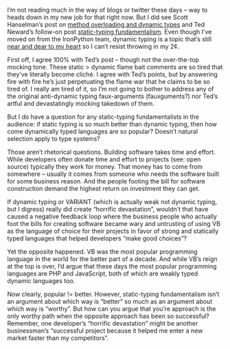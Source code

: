 I’m not reading much in the way of blogs or twitter these days – way to
heads down in my new job for that right now. But I did see Scott
Hanselman’s post on [method overloading and dynamic
types](http://www.hanselman.com/blog/BackToBasicsC4MethodOverloadingAndDynamicTypes.aspx)
and Ted Neward’s follow-on post [static-typing
fundamentalism](http://blogs.tedneward.com/2010/02/14/Dont+Fear+The+DynamicVARIANTReaper.aspx).
Even though I’ve moved on from the IronPython team, dynamic typing is a
topic that’s still [near and dear to my
heart](http://www.zazzle.com/you_had_me_at_dynamic_shirt-235421109922997983)
so I can’t resist throwing in my 2¢.

First off, I agree 100% with Ted’s post – though not the over-the-top
mocking tone. These static \> dynamic flame bait comments are so tired
that they’ve literally become cliché. I agree with Ted’s points, but by
answering fire with fire he’s just perpetuating the flame war that he
claims to be so tired of. I really am tired of it, so I’m not going to
bother to address any of the original anti-dynamic typing faux-arguments
(fauxguments?) nor Ted’s artful and devastatingly mocking takedown of
them.

But I do have a question for any static-typing fundamentalists in the
audience: if static typing is so much better than dynamic typing, then
how come dynamically typed languages are so popular? Doesn’t natural
selection apply to type systems?

Those aren’t rhetorical questions. Building software takes time and
effort. While developers often donate time and effort to projects (see:
open source) typically they work for money. That money has to come from
somewhere – usually it comes from someone who needs the software built
for some business reason. And the people footing the bill for software
construction demand the highest return on investment they can get.

If dynamic typing or VARIANT (which is actually weak not dynamic typing,
but I digress) really did create “horrific devastation”, wouldn’t that
have caused a negative feedback loop where the business people who
actually foot the bills for creating software became wary and untrusting
of using VB as the language of choice for their projects in favor of
strong and statically typed languages that helped developers “make good
choices”?

Yet the opposite happened. VB was the most popular programming language
in the world for the better part of a decade. And while VB’s reign at
the top is over, I’d argue that these days the most popular programming
languages are PHP and JavaScript, both of which are weakly typed dynamic
languages too.

Now clearly, popular != better. However, static-typing fundamentalism
isn’t an argument about which way is “better” so much as an argument
about which way is “worthy”. But how can you argue that you’re approach
is the only worthy path when the opposite approach has been so
successful? Remember, one developer’s “horrific devastation” might be
another businessman’s “successful project because it helped me enter a
new market faster than my competitors”. 
